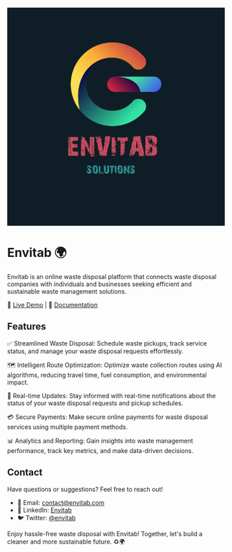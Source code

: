 <p align="center">
  <img src="assets/Envitab_logo.png" alt="Envitab Logo">
</p>


# Envitab 🌍

Envitab is an online waste disposal platform that connects waste disposal companies with individuals and businesses seeking efficient and sustainable waste management solutions.

🚀 [Live Demo](https://envitab.netlify.app/) | 📖 [Documentation](/README.md)

## Features

✅ Streamlined Waste Disposal: Schedule waste pickups, track service status, and manage your waste disposal requests effortlessly.

🗺️ Intelligent Route Optimization: Optimize waste collection routes using AI algorithms, reducing travel time, fuel consumption, and environmental impact.

🔄 Real-time Updates: Stay informed with real-time notifications about the status of your waste disposal requests and pickup schedules.

💳 Secure Payments: Make secure online payments for waste disposal services using multiple payment methods.

📊 Analytics and Reporting: Gain insights into waste management performance, track key metrics, and make data-driven decisions.

## Contact

Have questions or suggestions? Feel free to reach out!

- 📧 Email: [contact@envitab.com](mailto:ekeminisamuel19@gmail.com)
- 💬 LinkedIn: [Envitab](https://www.linkedin.com/company/envitab/)
- 🐦 Twitter: [@envitab](https://twitter.com/realEkemini)

Enjoy hassle-free waste disposal with Envitab! Together, let's build a cleaner and more sustainable future. ♻️🌍
